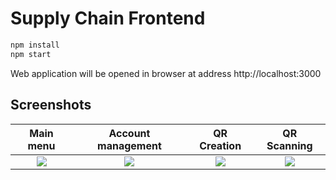 # Supply Chain Frontend

```bash
npm install
npm start
```

Web application will be opened in browser at address http://localhost:3000

## Screenshots

Main menu                                                                    |  Account management    | QR Creation             |  QR Scanning
:---------------------------------------------------------------------------:|:-----------------------------------------------------------------------------:|:--------------------------------------------------------:|:----------------------------------------------------:
![](https://autstok-supply-chain.github.io/supply-chain-frontend/img/01.png) | ![](https://autstok-supply-chain.github.io/supply-chain-frontend/img/02.png) | ![](https://autstok-supply-chain.github.io/supply-chain-frontend/img/03.png) | ![](https://autstok-supply-chain.github.io/supply-chain-frontend/img/04.png)